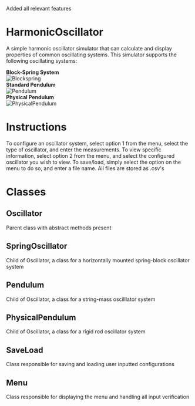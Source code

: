 Added all relevant features

# HarmonicOscillator
A simple harmonic oscillator simulator that can calculate and display properties of common oscillating systems.
This simulator supports the following oscillating systems: 

**Block-Spring System**    
![Blockspring](https://i.imgur.com/FVq620j.png)    
**Standard Pendulum**    
![Pendulum](https://i.imgur.com/MLfB6mV.png)   
**Physical Pendulum**    
![PhysicalPendulum](https://i.imgur.com/BJJJbvM.png)    

# Instructions
To configure an oscillator system, select option 1 from the menu, select the type of oscillator, and enter the measurements.
To view specific information, select option 2 from the menu, and select the configured oscillator you wish to view. 
To save/load, simply select the option on the menu to do so, and enter a file name. All files are stored as .csv's 

# Classes
## Oscillator
Parent class with abstract methods present

## SpringOscillator
Child of Oscillator, a class for a horizontally mounted spring-block oscillator system

## Pendulum
Child of Oscillator, a class for a string-mass oscilllator system

## PhysicalPendulum
Child of Oscillator, a class for a rigid rod oscillator system

## SaveLoad
Class responsible for saving and loading user inputted configurations

## Menu
Class responsible for displaying the menu and handling all input verification
